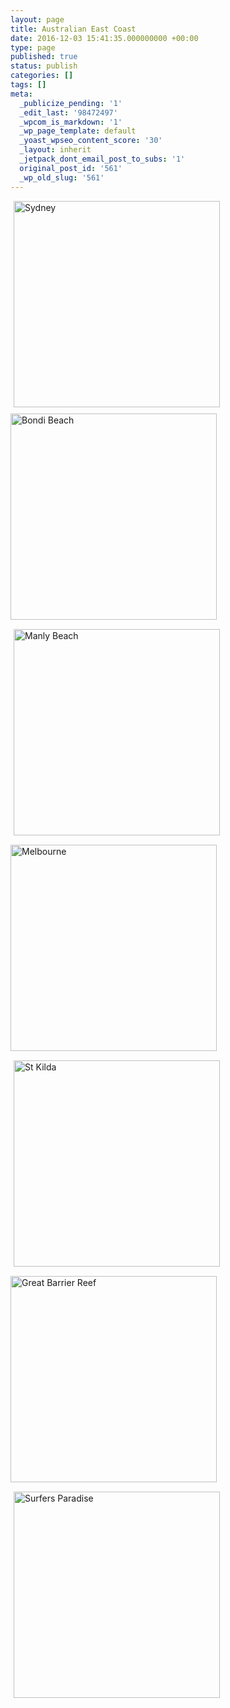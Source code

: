 ```yaml
---
layout: page
title: Australian East Coast
date: 2016-12-03 15:41:35.000000000 +00:00
type: page
published: true
status: publish
categories: []
tags: []
meta:
  _publicize_pending: '1'
  _edit_last: '98472497'
  _wpcom_is_markdown: '1'
  _wp_page_template: default
  _yoast_wpseo_content_score: '30'
  _layout: inherit
  _jetpack_dont_email_post_to_subs: '1'
  original_post_id: '561'
  _wp_old_slug: '561'
---
```

<div style="float:left; padding:0px 10px 10px 5px">
<img src="{{ site.baseurl }}/assets/P5050729-300x225.jpg" alt="Sydney" width="330" height="330" />
</div>

<div style="float:left; padding:0px 5px 10px 0px">
<img src="{{ site.baseurl }}/assets/P5060759-300x191.jpg" alt="Bondi Beach" width="330" height="330" />
</div>

<div style="float:left; padding:5px 10px 10px 5px">
<img src="{{ site.baseurl }}/assets/P5080786-300x213.jpg" alt="Manly Beach" width="330" height="330" />
</div>

<div style="float:left; padding:5px 5px 10px 0px">
<img src="{{ site.baseurl }}/assets/P1010548-2-300x260.jpg" alt="Melbourne" width="330" height="330" />
</div>

<div style="float:left; padding:5px 10px 10px 5px">
<img src="{{ site.baseurl }}/assets/P5030687-300x225.jpg" alt="St Kilda" width="330" height="330" />
</div>

<div style="float:left; padding:5px 5px 10px 0px">
<img src="{{ site.baseurl }}/assets/1907671_10155656504680077_1523529798240052236_n-225x300.jpg" alt="Great Barrier Reef" width="330" height="330" />
</div>

<div style="float:left; padding:5px 10px 10px 5px">
<img src="{{ site.baseurl }}/assets/11167705_10155600748230077_6022630505611865371_n-300x225.jpg" alt="Surfers Paradise" width="330" height="330" />
</div>

